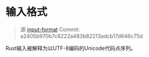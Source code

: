 # 输入格式

>源 [input-format](https://github.com/rust-lang-nursery/reference/blob/master/src/input-format.md)  Commit: a2405b970b7c8222a483b82213adcb17d646c75d

Rust输入被解释为以UTF-8编码的Unicode代码点序列。

